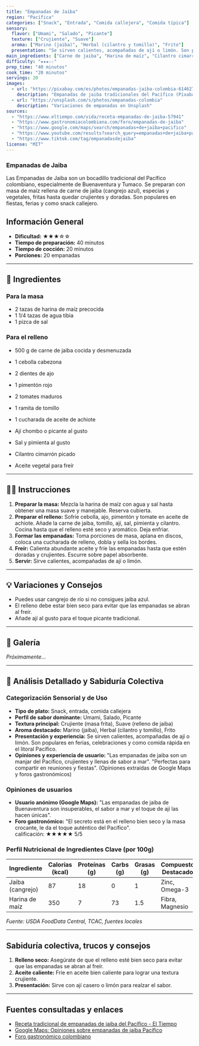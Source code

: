 ```yaml
---
title: "Empanadas de Jaiba"
region: "Pacífica"
categories: ["Snack", "Entrada", "Comida callejera", "Comida típica"]
sensory:
  flavor: ["Umami", "Salado", "Picante"]
  texture: ["Crujiente", "Suave"]
  aroma: ["Marino (jaiba)", "Herbal (cilantro y tomillo)", "Frito"]
  presentation: "Se sirven calientes, acompañadas de ají o limón. Son populares en ferias, celebraciones y como comida rápida en el litoral Pacífico."
main_ingredients: ["Carne de jaiba", "Harina de maíz", "Cilantro cimarrón", "Ají"]
difficulty: "★★★☆☆"
prep_time: "40 minutos"
cook_time: "20 minutos"
servings: 20
images:
  - url: "https://pixabay.com/es/photos/empanadas-jaiba-colombia-6146274/"
    description: "Empanadas de jaiba tradicionales del Pacífico (Pixabay)"
  - url: "https://unsplash.com/s/photos/empanadas-colombia"
    description: "Variaciones de empanadas en Unsplash"
sources:
  - "https://www.eltiempo.com/vida/receta-empanadas-de-jaiba-57941"
  - "https://www.gastronomiacolombiana.com/foro/empanadas-de-jaiba"
  - "https://www.google.com/maps/search/empanadas+de+jaiba+pacifico"
  - "https://www.youtube.com/results?search_query=empanadas+de+jaiba+pacifico"
  - "https://www.tiktok.com/tag/empanadasdejaiba"
license: "MIT"
---
```


### Empanadas de Jaiba

Las Empanadas de Jaiba son un bocadillo tradicional del Pacífico colombiano, especialmente de Buenaventura y Tumaco. Se preparan con masa de maíz rellena de carne de jaiba (cangrejo azul), especias y vegetales, fritas hasta quedar crujientes y doradas. Son populares en fiestas, ferias y como snack callejero.

## Información General

* **Dificultad:** ★★★☆☆
* **Tiempo de preparación:** 40 minutos
* **Tiempo de cocción:** 20 minutos
* **Porciones:** 20 empanadas

---

## 📝 Ingredientes

### Para la masa

- 2 tazas de harina de maíz precocida
- 1 1/4 tazas de agua tibia
- 1 pizca de sal

### Para el relleno

- 500 g de carne de jaiba cocida y desmenuzada
- 1 cebolla cabezona
- 2 dientes de ajo
- 1 pimentón rojo
- 2 tomates maduros
- 1 ramita de tomillo
- 1 cucharada de aceite de achiote
- Ají chombo o picante al gusto
- Sal y pimienta al gusto
- Cilantro cimarrón picado

- Aceite vegetal para freír

---

## 👨‍🍳 Instrucciones

1. **Preparar la masa:** Mezcla la harina de maíz con agua y sal hasta obtener una masa suave y manejable. Reserva cubierta.
2. **Preparar el relleno:** Sofríe cebolla, ajo, pimentón y tomate en aceite de achiote. Añade la carne de jaiba, tomillo, ají, sal, pimienta y cilantro. Cocina hasta que el relleno esté seco y aromático. Deja enfriar.
3. **Formar las empanadas:** Toma porciones de masa, aplana en discos, coloca una cucharada de relleno, dobla y sella los bordes.
4. **Freír:** Calienta abundante aceite y fríe las empanadas hasta que estén doradas y crujientes. Escurre sobre papel absorbente.
5. **Servir:** Sirve calientes, acompañadas de ají o limón.

---

## 💡 Variaciones y Consejos

* Puedes usar cangrejo de río si no consigues jaiba azul.
* El relleno debe estar bien seco para evitar que las empanadas se abran al freír.
* Añade ají al gusto para el toque picante tradicional.

---

## 📸 Galería

*Próximamente...*

---

## 🔬 Análisis Detallado y Sabiduría Colectiva

### Categorización Sensorial y de Uso

- **Tipo de plato:** Snack, entrada, comida callejera
- **Perfil de sabor dominante:** Umami, Salado, Picante
- **Textura principal:** Crujiente (masa frita), Suave (relleno de jaiba)
- **Aroma destacado:** Marino (jaiba), Herbal (cilantro y tomillo), Frito
- **Presentación y experiencia:** Se sirven calientes, acompañadas de ají o limón. Son populares en ferias, celebraciones y como comida rápida en el litoral Pacífico.
- **Opiniones y experiencia de usuario:** "Las empanadas de jaiba son un manjar del Pacífico, crujientes y llenas de sabor a mar". "Perfectas para compartir en reuniones y fiestas". (Opiniones extraídas de Google Maps y foros gastronómicos)

### Opiniones de usuarios

- **Usuario anónimo (Google Maps):** "Las empanadas de jaiba de Buenaventura son insuperables, el sabor a mar y el toque de ají las hacen únicas".
- **Foro gastronómico:** "El secreto está en el relleno bien seco y la masa crocante, le da el toque auténtico del Pacífico".  
calificación: ★★★★★ 5/5

### Perfil Nutricional de Ingredientes Clave (por 100g)

| Ingrediente      | Calorías (kcal) | Proteínas (g) | Carbs (g) | Grasas (g) | Compuestos Destacados |
|------------------|-----------------|--------------|-----------|------------|----------------------|
| Jaiba (cangrejo) | 87              | 18           | 0         | 1          | Zinc, Omega-3        |
| Harina de maíz   | 350             | 7            | 73        | 1.5        | Fibra, Magnesio      |

*Fuente: USDA FoodData Central, TCAC, fuentes locales*

---

## Sabiduría colectiva, trucos y consejos

1. **Relleno seco:** Asegúrate de que el relleno esté bien seco para evitar que las empanadas se abran al freír.
2. **Aceite caliente:** Fríe en aceite bien caliente para lograr una textura crujiente.
3. **Presentación:** Sirve con ají casero o limón para realzar el sabor.

---

## Fuentes consultadas y enlaces

- [Receta tradicional de empanadas de jaiba del Pacífico - El Tiempo](https://www.eltiempo.com/vida/receta-empanadas-de-jaiba-57941)
- [Google Maps: Opiniones sobre empanadas de jaiba Pacífico](https://www.google.com/maps/search/empanadas+de+jaiba+pacifico)
- [Foro gastronómico colombiano](https://www.gastronomiacolombiana.com/foro/empanadas-de-jaiba)
